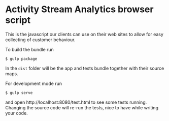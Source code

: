 # Activity Stream Analytics browser script

This is the javascript our clients can use on their web sites to allow for easy collecting of customer behaviour.

To build the bundle run 

```
$ gulp package
```

In the `dist` folder will be the app and tests bundle together with their source maps.

For development mode run

```
$ gulp serve
```

and open http://localhost:8080/test.html to see some tests running. Changing the source code will re-run the tests, nice to have while writing your code.  
